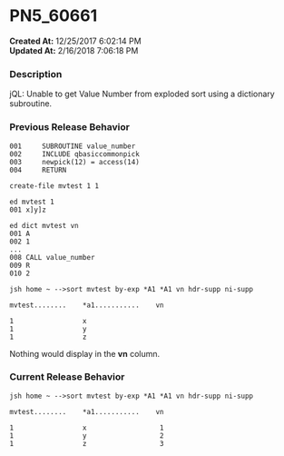 # PN5_60661

**Created At:** 12/25/2017 6:02:14 PM  
**Updated At:** 2/16/2018 7:06:18 PM  


### Description

jQL: Unable to get Value Number from exploded sort using a dictionary subroutine.



### Previous Release Behavior

```
001     SUBROUTINE value_number
002     INCLUDE qbasiccommonpick
003     newpick(12) = access(14)
004     RETURN

create-file mvtest 1 1

ed mvtest 1
001 x]y]z

ed dict mvtest vn
001 A
002 1
...
008 CALL value_number
009 R
010 2

jsh home ~ -->sort mvtest by-exp *A1 *A1 vn hdr-supp ni-supp

mvtest........    *a1...........    vn

1                 x
1                 y
1                 z
```

Nothing would display in the **vn** column.



### Current Release Behavior

```
jsh home ~ -->sort mvtest by-exp *A1 *A1 vn hdr-supp ni-supp

mvtest........    *a1...........    vn

1                 x                  1
1                 y                  2
1                 z                  3
```

